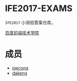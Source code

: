 # IFE2017-EXAMS

`IFE2017` 小测验答案仓库。

[百度前端技术学院](http://ife.baidu.com/)

# 成员

* [pwcong](https://github.com/pwcong)
* [dakeng](https://github.com/dakeng)
